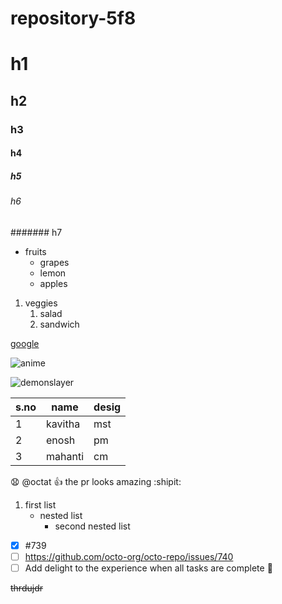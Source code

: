 # repository-5f8
# h1
## h2
### h3
#### h4
##### h5
###### h6
####### h7

* fruits
  * grapes
  * lemon
  * apples
  
1. veggies
   1. salad
   2. sandwich
     
[google](https://www.google.com/search?channel=fs&client=ubuntu&q=google)

![anime](https://m.media-amazon.com/images/M/MV5BOGZmYjkxMDItNmQ3ZC00YzdlLThjMDktYWJkOGZiOWU1NmY0XkEyXkFqcGdeQXVyMTA3MzQ4MTcw._V1_.jpg)

![demonslayer](https://d2y6mqrpjbqoe6.cloudfront.net/image/upload/f_auto,q_auto/cdn1/press/ds-mg-eda-announcement/demonslayer_mugentrain_kv_en-de.jpg)

s.no|name|desig
----|-----|----
1|kavitha|mst
2|enosh|pm
3|mahanti|cm

😧 @octat :+1: the pr looks amazing :shipit:

1. first list
   - nested list
     - second nested list 
    
    
- [x] #739
- [ ] https://github.com/octo-org/octo-repo/issues/740
- [ ] Add delight to the experience when all tasks are complete :tada:

~~thrdujdr~~

   
   
